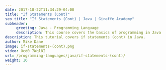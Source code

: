 ```yaml
---
date: 2017-10-22T11:34:29-04:00
title: "If Statements (Cont)"
seo_title: "If Statements (Cont) | Java | Giraffe Academy"
subheader:
     greeting: Java - Programming Language
     description: This course covers the basics of programming in Java. Work your way through the videos and we'll teach you everything you need to know to start your programming journey!
description: This tutorial covers if statements (cont) in Java.
author: Mike Dane
image: if-statements-(cont).png
video: Ocd0_7Wql8I
url: /programming-languages/java/if-statements-(cont)/
weight: 16
---
```

